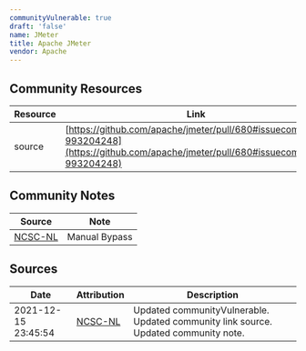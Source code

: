 ```yaml
---
communityVulnerable: true
draft: 'false'
name: JMeter
title: Apache JMeter
vendor: Apache
---
```



## Community Resources
| Resource | Link |
| --- | --- |
| source | [https://github.com/apache/jmeter/pull/680#issuecomment-993204248](https://github.com/apache/jmeter/pull/680#issuecomment-993204248) |

## Community Notes
| Source | Note |
| --- | --- |
| [NCSC-NL](https://github.com/NCSC-NL/log4shell/blob/main/software/README.md) | Manual Bypass |

## Sources
| Date | Attribution | Description |
| --- | --- | --- |
| 2021-12-15 23:45:54 | [NCSC-NL](https://github.com/NCSC-NL/log4shell/blob/main/software/README.md) | Updated communityVulnerable. Updated community link source. Updated community note.  |

